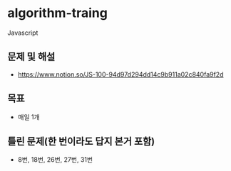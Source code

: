# algorithm-traing
Javascript

## 문제 및 해설

- https://www.notion.so/JS-100-94d97d294dd14c9b911a02c840fa9f2d

## 목표
- 매일 1개

## 틀린 문제(한 번이라도 답지 본거 포함)
- 8번, 18번, 26번, 27번, 31번
